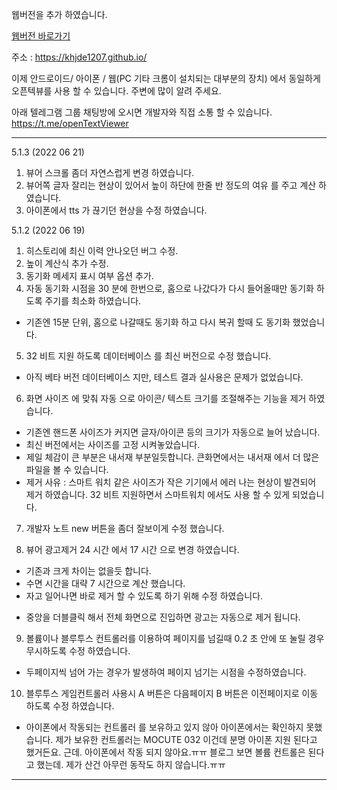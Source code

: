 웹버전을 추가 하였습니다. 

[웹버전 바로가기](https://khjde1207.github.io/)

주소 : https://khjde1207.github.io/

이제 안드로이드/ 아이폰 / 웹(PC 기타 크롬이 설치되는 대부분의 장치) 에서 동일하게 오픈텍뷰를 사용 할 수 있습니다. 
주변에 많이 알려 주세요. 

아래 텔레그램 그룹 채팅방에 오시면 개발자와 직접 소통 할 수 있습니다.  
https://t.me/openTextViewer

---
5.1.3 (2022 06 21)
1. 뷰어 스크롤 좀더 자연스럽게 변경 하였습니다. 
2. 뷰어쪽 글자 잘리는 현상이 있어서 높이 하단에 한줄 반 정도의 여유 를 주고 계산 하였습니다. 
3. 아이폰에서 tts 가 끊기던 현상을 수정 하였습니다. 

5.1.2 (2022 06 19)
1. 히스토리에 최신 이력 안나오던 버그 수정. 
2. 높이 계산식 추가 수정. 
3. 동기화 메세지 표시 여부 옵션 추가. 
4. 자동 동기화 시점을 30 분에 한번으로, 홈으로 나갔다가 다시 들어올때만 동기화 하도록 주기를 최소화 하였습니다. 
  - 기존엔 15분 단위, 홈으로 나갈때도 동기화 하고 다시 복귀 할때 도 동기화 했었습니다. 

5. 32 비트 지원 하도록 데이터베이스 를 최신 버전으로 수정 했습니다. 
  - 아직 베타 버전 데이터베이스 지만, 테스트 결과 실사용은 문제가 없었습니다. 

6. 화면 사이즈 에 맞춰 자동 으로 아이콘/ 텍스트 크기를 조절해주는 기능을 제거 하였습니다.
  - 기존엔 핸드폰 사이즈가 커지면 글자/아이콘 등의 크기가 자동으로 늘어 났습니다. 
  - 최신 버전에서는 사이즈를 고정 시켜놓았습니다. 
  - 제일 체감이 큰 부분은 내서재 부분일듯합니다. 큰화면에서는 내서재 에서 더 많은 파일을 볼 수 있습니다. 
  - 제거 사유 : 스마트 워치 같은 사이즈가 작은 기기에서 에러 나는 현상이 발견되어 제거 하였습니다. 32 비트 지원하면서 스마트워치 에서도 사용 할 수 있게 되었습니다.

7. 개발자 노트 new 버튼을 좀더 잘보이게 수정 했습니다. 

8. 뷰어 광고제거 24 시간 에서 17 시간 으로 변경 하였습니다. 
  - 기존과 크게 차이는 없을듯 합니다. 
  - 수면 시간을 대략 7 시간으로 계산 했습니다.
  - 자고 일어나면 바로 제거 할 수 있도록 하기 위해 수정 하였습니다.  
  * 중앙을 더블클릭 해서 전체 화면으로 진입하면 광고는 자동으로 제거 됩니다.

9. 볼륨이나 블루투스 컨트롤러를 이용하여 페이지를 넘길때 0.2 초 안에 또 눌릴 경우 무시하도록 수정 하였습니다. 
  - 두페이지씩 넘어 가는 경우가 발생하여 페이지 넘기는 시점을 수정하였습니다. 
  
10. 블루투스 게임컨트롤러 사용시 A 버튼은 다음페이지 B 버튼은 이전페이지로 이동 하도록 수정 하였습니다.
  * 아이폰에서 작동되는 컨트롤러 를 보유하고 있지 않아 아이폰에서는 확인하지 못했습니다. 
  제가 보유한 컨트롤러는 MOCUTE 032 이건데 분명 아이폰 지원 된다고 했거든요. 
  근데. 아이폰에서 작동 되지 않아요.ㅠㅠ 
  블로그 보면 볼륨 컨트롤은 된다고 했는데. 제가 산건 아무런 동작도 하지 않습니다.ㅠㅠ 


---